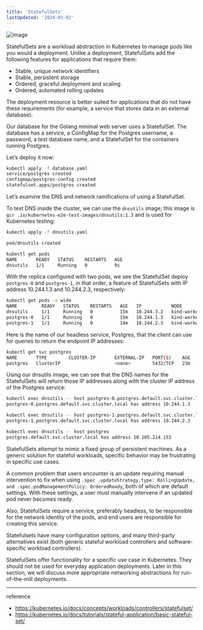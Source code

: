 ```yaml
---
title: 'StatefulSets'
lastUpdated: '2024-03-02'
---
```


![image](https://github.com/rlaisqls/rlaisqls/assets/81006587/4ad965a1-a37c-427b-a0af-36c650186c81)

StatefulSets are a workload abstraction in Kubernetes to manage pods like you would a deployment. Unlike a deployment, StatefulSets add the following features for applications that require them:

- Stable, unique network identifiers
- Stable, persistent storage
- Ordered, graceful deployment and scaling
- Ordered, automated rolling updates

The deployment resource is better suited for applications that do not have these requirements (for example, a service that stores data in an external database).

Our database for the Golang minimal web server uses a StatefulSet. The database has a service, a ConfigMap for the Postgres username, a password, a test database name, and a StatefulSet for the containers running Postgres.

Let’s deploy it now:

```bash
kubectl apply -f database.yaml
service/postgres created
configmap/postgres-config created
statefulset.apps/postgres created
```

Let’s examine the DNS and network ramifications of using a StatefulSet.

To test DNS inside the cluster, we can use the `dnsutils` image; this image is `gcr .io/kubernetes-e2e-test-images/dnsutils:1.3` and is used for Kubernetes testing:

```bash
kubectl apply -f dnsutils.yaml

pod/dnsutils created

kubectl get pods
NAME       READY   STATUS    RESTARTS   AGE
dnsutils   1/1     Running   0          9s
```

With the replica configured with two pods, we see the StatefulSet deploy `postgres-0` and `postgres-1`, in that order, a feature of StatefulSets with IP address 10.244.1.3 and 10.244.2.3, respectively:

```bash
kubectl get pods -o wide
NAME         READY   STATUS    RESTARTS   AGE   IP           NODE
dnsutils     1/1     Running   0          15m   10.244.3.2   kind-worker3
postgres-0   1/1     Running   0          15m   10.244.1.3   kind-worker2
postgres-1   1/1     Running   0          14m   10.244.2.3   kind-worker
```

Here is the name of our headless service, Postgres, that the client can use for queries to return the endpoint IP addresses:

```bash
kubectl get svc postgres
NAME       TYPE        CLUSTER-IP       EXTERNAL-IP   PORT(S)    AGE
postgres   ClusterIP                    <none>        5432/TCP   23m
```

Using our dnsutils image, we can see that the DNS names for the StatefulSets will return those IP addresses along with the cluster IP address of the Postgres service:

```bash
kubectl exec dnsutils -- host postgres-0.postgres.default.svc.cluster.local.
postgres-0.postgres.default.svc.cluster.local has address 10.244.1.3

kubectl exec dnsutils -- host postgres-1.postgres.default.svc.cluster.local.
postgres-1.postgres.default.svc.cluster.local has address 10.244.2.3

kubectl exec dnsutils -- host postgres
postgres.default.svc.cluster.local has address 10.105.214.153
```

StatefulSets attempt to mimic a fixed group of persistent machines. As a generic solution for stateful workloads, specific behavior may be frustrating in specific use cases.

A common problem that users encounter is an update requiring manual intervention to fix when using `.spec .updateStrategy.type: RollingUpdate, and .spec.podManagementPolicy: OrderedReady`, both of which are default settings. With these settings, a user must manually intervene if an updated pod never becomes ready.

Also, StatefulSets require a service, preferably headless, to be responsible for the network identity of the pods, and end users are responsible for creating this service.

Statefulsets have many configuration options, and many third-party alternatives exist (both generic stateful workload controllers and software-specific workload controllers).

StatefulSets offer functionality for a specific use case in Kubernetes. They should not be used for everyday application deployments. Later in this section, we will discuss more appropriate networking abstractions for run-of-the-mill deployments.

---
reference
- https://kubernetes.io/docs/concepts/workloads/controllers/statefulset/
- https://kubernetes.io/docs/tutorials/stateful-application/basic-stateful-set/